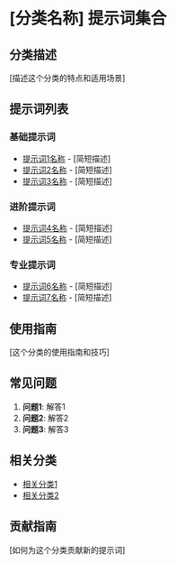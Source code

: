 # [分类名称] 提示词集合

## 分类描述
[描述这个分类的特点和适用场景]

## 提示词列表

### 基础提示词
- [提示词1名称](link_to_prompt.md) - [简短描述]
- [提示词2名称](link_to_prompt.md) - [简短描述]
- [提示词3名称](link_to_prompt.md) - [简短描述]

### 进阶提示词
- [提示词4名称](link_to_prompt.md) - [简短描述]
- [提示词5名称](link_to_prompt.md) - [简短描述]

### 专业提示词
- [提示词6名称](link_to_prompt.md) - [简短描述]
- [提示词7名称](link_to_prompt.md) - [简短描述]

## 使用指南
[这个分类的使用指南和技巧]

## 常见问题
1. **问题1**: 解答1
2. **问题2**: 解答2
3. **问题3**: 解答3

## 相关分类
- [相关分类1](../related_category/)
- [相关分类2](../related_category/)

## 贡献指南
[如何为这个分类贡献新的提示词]
